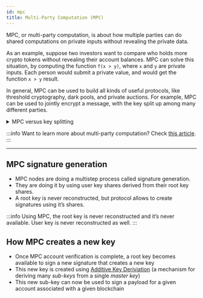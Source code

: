 ```yaml
---
id: mpc
title: Multi-Party Computation (MPC)
---
```


MPC, or multi-party computation, is about how multiple parties can do shared computations on private inputs without revealing the private data.

As an example, suppose two investors want to compare who holds more crypto tokens without revealing their account balances. MPC can solve this situation, by computing the function `f(x > y)`, where `x` and `y` are private inputs. Each person would submit a private value, and would get the function `x > y` result.

In general, MPC can be used to build all kinds of useful protocols, like threshold cryptography, dark pools, and private auctions. For example, MPC can be used to jointly encrypt a message, with the key split up among many different parties.

<details>
<summary> MPC versus key splitting</summary>
In secret sharing, the key has to get reassembled. At some point, some trusted party is going to have the entire key available to them. With MPC, the whole operation is done in MPC, meaning there's no point where the combined key could be extracted.
</details>

:::info
Want to learn more about multi-party computation? Check [this article](https://www.zellic.io/blog/mpc-from-scratch/).
:::

---

## MPC signature generation

- MPC nodes are doing a multistep process called signature generation.
- They are doing it by using user key shares derived from their root key shares.
- A root key is never reconstructed, but protocol allows to create signatures using it’s shares.

:::info
Using MPC, the root key is never reconstructed and it’s never available. User key is never reconstructed as well.
:::

## How MPC creates a new key

- Once MPC account verification is complete, a root key becomes available to sign a new signature that creates a new key
- This new key is created using [Additive Key Deriviation](https://github.com/bitcoin/bips/blob/master/bip-0032.mediawiki#specification-key-derivation) (a mechanism for deriving many _sub-keys_ from a single _master key_)
- This new sub-key can now be used to sign a payload for a given account associated with a given blockchain
